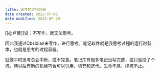 ```yaml
---
title: 思考的过程容器
date created: 2022-07-06
date modified: 2022-07-20
---
```


[[@卢曼]]说：不写作，就无法思考。

因此我通过Obsidian来写作，进行思考。笔记软件就是我思考过程的运行时载体，也就是思考的过程容器。

就像平时思考总会中断，或不完善。笔记库有很多笔记没写完整，或只是挖了个坑，待以后有新的机缘巧合可以引用、填充和迭代。生命不息，挖坑不止。
